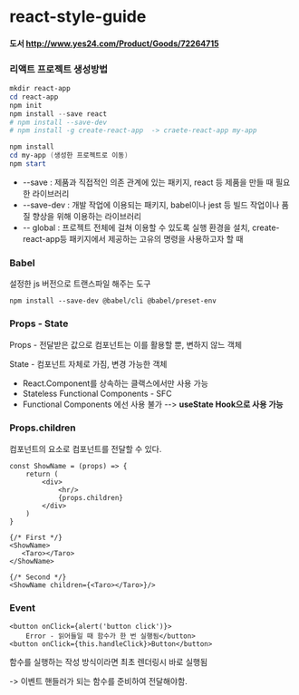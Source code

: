 # react-style-guide
####  도서 http://www.yes24.com/Product/Goods/72264715





### 리액트 프로젝트 생성방법

```powershell
mkdir react-app
cd react-app
npm init
npm install --save react
# npm install --save-dev
# npm install -g create-react-app  -> craete-react-app my-app 

npm install
cd my-app (생성한 프로젝트로 이동)
npm start	
```



- --save : 제품과 직접적인 의존 관계에 있는 패키지, react 등 제품을 만들 때 필요한 라이브러리
- --save-dev : 개발 작업에 이용되는 패키지, babel이나 jest 등 빌드 작업이나 품질 향상을 위해 이용하는 라이브러리 
- -- global : 프로젝트 전체에 걸쳐 이용할 수 있도록 실행 환경을 설치, create-react-app등 패키지에서 제공하는 고유의 명령을 사용하고자 할 때





### Babel

설정한 js 버전으로 트랜스파일 해주는 도구 

```
npm install --save-dev @babel/cli @babel/preset-env
```





### Props - State

Props - 전달받은 값으로 컴포넌트는 이를 활용할 뿐, 변하지 않느 객체

State - 컴포넌트 자체로 가짐, 변경 가능한 객체 

- React.Component를 상속하는 클랙스에서만 사용 가능
- Stateless Functional Components - SFC
- Functional Components 에선 사용 불가 --> <b>useState Hook으로 사용 가능</b>



### Props.children

컴포넌트의 요소로 컴포넌트를 전달할 수 있다. 

```react
const ShowName = (props) => {
    return (
        <div>
            <hr/>
            {props.children}
        </div>
    )
}
```



```react
{/* First */}
<ShowName>
   <Taro></Taro>
</ShowName>

{/* Second */}
<ShowName children={<Taro></Taro>}/>
```



### Event

```react
<button onClick={alert('button click')}>
    Error - 읽어들일 때 함수가 한 번 실행됨</button>
<button onClick={this.handleClick}>Button</button>
```

함수를 실행하는 작성 방식이라면 최초 렌더링시 바로 실행됨 

-> 이벤트 핸들러가 되는 함수를 준비하여 전달해야함.

